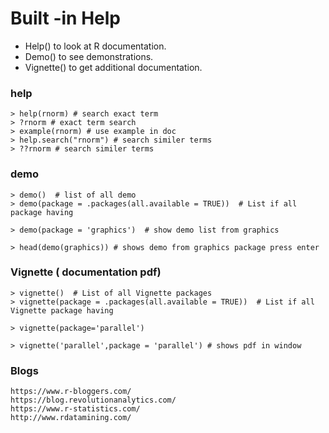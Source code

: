 # Built -in Help

- Help() to look at R documentation.
- Demo() to see demonstrations.
- Vignette() to get additional documentation.

### help
```
> help(rnorm) # search exact term
> ?rnorm # exact term search
> example(rnorm) # use example in doc
> help.search("rnorm") # search similer terms
> ??rnorm # search similer terms
```

### demo
```
> demo()  # list of all demo
> demo(package = .packages(all.available = TRUE))  # List if all package having 

> demo(package = 'graphics')  # show demo list from graphics

> head(demo(graphics)) # shows demo from graphics package press enter 
```

### Vignette ( documentation pdf)
```
> vignette()  # List of all Vignette packages
> vignette(package = .packages(all.available = TRUE))  # List if all  Vignette package having 

> vignette(package='parallel')

> vignette('parallel',package = 'parallel') # shows pdf in window
```

### Blogs
```
https://www.r-bloggers.com/
https://blog.revolutionanalytics.com/
https://www.r-statistics.com/
http://www.rdatamining.com/
```